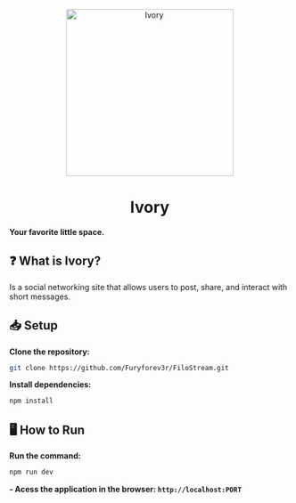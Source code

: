 
<div align="center">
  <img src="https://github.com/user-attachments/assets/e92fa2ed-921c-41cf-9c5f-31b1c0749425" alt="Ivory" width="300"/>
  <h1>Ivory</h1>
</div>

**Your favorite little space.**

## ❓ What is Ivory?
Is a social networking site that allows users to post, share, and interact with short messages.

## 📥 Setup
**Clone the repository:**
```bash
git clone https://github.com/Furyforev3r/FiloStream.git
```
**Install dependencies:**
```bash
npm install
```
## 🖥️ How to Run
**Run the command:**
```bash
npm run dev
```
**- Acess the application in the browser: `http://localhost:PORT`**

